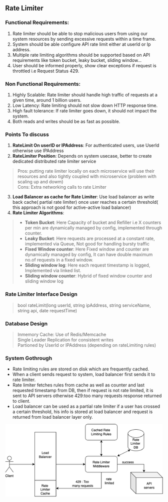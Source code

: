 ## Rate Limiter

### Functional Requirements:
1. Rate limiter should be able to stop malicious users from using our system resources by sending excessive requests within a time frame.
2. System should be able configure API rate limit either at userId or Ip address.
3. Multiple rate limiting algorithms should be supported based on API requirements like token bucket, leaky bucket, sliding window…
4. User should be informed properly, show clear exceptions if request is throttled i.e Request Status 429.

### Non Functional Requirements:
1. Highly Scalable: Rate limiter should handle high traffic of requests at a given time, around 1 billion users. 
2. Low Latency: Rate limiting should not slow down HTTP response time.
3. High fault tolerance: If rate limiter goes down, it should not impact the system.
4. Both reads and writes should be as fast as possible. 

### Points To discuss
1. **RateLimit On userID or IPAddress**: For authenticated users, use UserId otherwise use IPAddress
2. **RateLimiter Position**: Depends on system usecase, better to create dedicated distributed rate limiter service
> Pros: putting rate limiter locally on each microservice will use their resources and also tightly coupled with microservice (problem with scaling up and dowm)<br>
> Cons: Extra networking calls to rate Limiter
3. **Load Balancer as cache for Rate Limiter**: Use load balancer as write back cache( partial rate limiter) once user reaches a certain threshold( this approach is not good for active-active load balancer)
4. **Rate Limiter Algorithms**: 
> - **Token Bucket**: Here Capacity of bucket and Refiller i.e X counters per min are dynamically managed by config, implemented through counter.<br>
> - **Leaky Bucket**: Here requests are processed at a constant rate, implemented via Queue, Not good for handling bursty traffic<br>
> - **Fixed Window counter**: Here Fixed window and counter are dynamically managed by config, It can have double maximum no.of requests in a fixed window.<br>
> - **Sliding window log**: Here each request timestamp is logged, Implemented via linked list.<br>
> - **Sliding window counter**: Hybrid of fixed window counter and sliding window log

### Rate Limiter Interface Design
> bool rateLimit(long userId, string ipAddress, string serviceName, string api, date requestTime)

### Database Design
> Inmemory Cache: Use of Redis/Memcache<br>
> Single Leader Replication for consistent writes<br>
> Partioned by UserId or IPAddress (depending on rateLimiting rules)

### System Gothrough
- Rate limiting rules are stored on disk which are frequently cached.
- When a client sends request to system, load balancer first sends it to rate limiter.
- Rate limiter fetches rules from cache as well as counter and last requested timestamp from DB, then if request is not rate limited, it is sent to API servers otherwise 429:too many requests response returned to client.  
- Load balancer can be used as a partial rate limiter if a user has crossed a certain threshold, his info is stored at load balancer and request is returned from load balancer layer only.

![Design](./images/RateLimiter.png)
